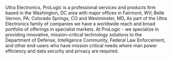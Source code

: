 Ultra Electronics, ProLogic is a professional services and products firm based in the Washington, DC area with major offices in Fairmont, WV; Belle Vernon, PA; Colorado Springs, CO and Westminster, MD[.](#S3c7V5.188.61.124:443RV1T) As part of the Ultra Electronics family of companies we have a worldwide reach and broad portfolio of offerings in specialist markets. At ProLogic - we specialize in providing innovative, mission-critical technology solutions to the Department of Defense, Intelligence Community, Federal Law Enforcement, and other end-users who have mission critical needs where man power efficiency and data security and privacy are required.
